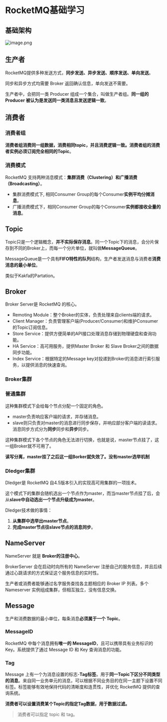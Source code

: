 # RocketMQ基础学习

## 基础架构

![image.png](https://s2.loli.net/2025/06/27/JQ74usXOmze6LI3.png)

## 生产者

RocketMQ提供多种发送方式，**同步发送、异步发送、顺序发送、单向发送**。

同步和异步方式均需要 Broker 返回确认信息，单向发送不需要。

生产者中，会把同一类 Producer 组成一个集合，叫做生产者组。**同一组的 Producer 被认为是发送同一类消息且发送逻辑一致**。

## 消费者

### 消费者组

**消费者组消费同一组数据，消费相同topic，并且消费逻辑一致。消费者组的消费者实例必须订阅完全相同的Topic**。

### 消费模式

RocketMQ 支持两种消息模式：**集群消费（Clustering）和广播消费（Broadcasting）**。

- 集群消费模式下, 相同Consumer Group的每个Consumer**实例平均分摊消息**。
- 广播消费模式下，相同Consumer Group的每个Consumer**实例都接收全量的消息**。

## Topic

Topic只是一个逻辑概念，**并不实际保存消息**。同一个Topic下的消息，会分片保存到不同的Broker上，而每一个分片单位，就叫做**MessageQueue**。

MessageQueue是一个具有**FIFO特性的队列**结构，生产者发送消息与消费者**消费消息的最小单位**。

类似于Kakfa的Partation。

## Broker

Broker Server是 RocketMQ 的核心。

- Remoting Module：整个Broker的实体，负责处理来自clients端的请求。
- Client Manager：负责管理客户端(Producer/Consumer)和维护Consumer的Topic订阅信息。
- Store Service：提供方便简单的API接口处理消息存储到物理硬盘和查询功能。
- HA Service：高可用服务，提供Master Broker 和 Slave Broker之间的数据同步功能。
- Index Service：根据特定的Message key对投递到Broker的消息进行索引服务，以提供消息的快速查询。

### Broker集群

### 普通集群

这种集群模式下会给每个节点分配一个固定的角色。

- master负责响应客户端的请求，并存储消息。
- slave则只负责对master的消息进行同步保存，并响应部分客户端的读请求。消息同步方式分为**同步**同步和**异步**同步。

这种集群模式下各个节点的角色无法进行切换，也就是说，master节点挂了，这一组Broker就不可用了。

**读写分离，master挂了之后这一组Borker就失效了。没有master选举机制**

### Dledger集群

Dledger是 RocketMQ 自4.5版本引入的实现高可用集群的一项技术。

这个模式下的集群会随机选出一个节点作为master，而当master节点挂了后，会从**slave中自动选出一个节点升级成为master**。

Dledger技术做的事情：

1. **从集群中选举出master节点**。
2. **完成master节点往slave节点的消息同步**。

## NameServer

NameServer 就是 **Broker的注册中心**。

BrokerServer 会在启动时向所有的 NameServer 注册自己的服务信息，并且后续通过心跳请求的方式保证这个服务信息的实时性。

生产者或消费者能够通过名字服务查找各主题相应的 Broker IP 列表。多个 Nameserver 实例组成集群，但相互独立，没有信息交换。

## Message

生产和消费数据的最小单位，每条消息**必须属于一个 Topic**。

### MessageID

RocketMQ 中每个消息拥有**唯一的 MessageID**，且可以携带具有业务标识的 Key。系统提供了通过 Message ID 和 Key 查询消息的功能。

### Tag

Message 上有一个为消息设置的标志-**Tag标签**。用于**同一Topic下区分不同类型的消息**。来自同一业务单元的消息，可以根据不同业务目的在同一主题下设置不同标签。标签能够有效地保持代码的清晰度和连贯性，并优化 RocketMQ 提供的查询系统。

**消费者可以设置消费某个Topic的指定Tag数据，用于数据过滤。**

> 消费者可以指定 topic 和 tag。